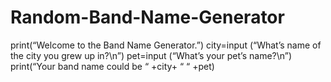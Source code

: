 # Random-Band-Name-Generator

print(“Welcome to the Band Name Generator.”)
city=input (“What’s name of the city you grew up in?\n”)
pet=input (“What’s your pet’s name?\n”)
print(“Your band name could be “ +city+ “ “ +pet)
